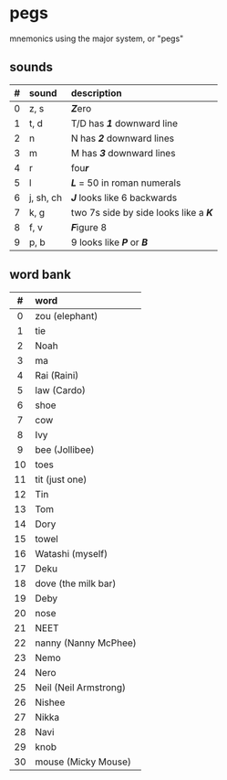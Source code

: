 # pegs

mnemonics using the major system, or "pegs"

## sounds

| #   | sound     | description |
| :-: | :-------- | :---------- |
| 0   | z, s      | ***Z***ero
| 1   | t, d      | T/D has ***1*** downward line
| 2   | n         | N has ***2*** downward lines
| 3   | m         | M has ***3*** downward lines
| 4   | r         | fou***r***
| 5   | l         | ***L*** = 50 in roman numerals
| 6   | j, sh, ch | ***J*** looks like 6 backwards
| 7   | k, g      | two 7s side by side looks like a ***K***
| 8   | f, v      | ***F***igure 8
| 9   | p, b      | 9 looks like ***P*** or ***B***

## word bank

| #   | word     |
| :-: | :------- |
| 0   | zou (elephant)
| 1   | tie
| 2   | Noah
| 3   | ma
| 4   | Rai (Raini)
| 5   | law (Cardo)
| 6   | shoe
| 7   | cow
| 8   | Ivy
| 9   | bee (Jollibee)
| 10  | toes
| 11  | tit (just one)
| 12  | Tin
| 13  | Tom
| 14  | Dory
| 15  | towel
| 16  | Watashi (myself)
| 17  | Deku
| 18  | dove (the milk bar)
| 19  | Deby
| 20  | nose
| 21  | NEET
| 22  | nanny (Nanny McPhee)
| 23  | Nemo
| 24  | Nero
| 25  | Neil (Neil Armstrong)
| 26  | Nishee
| 27  | Nikka
| 28  | Navi
| 29  | knob
| 30  | mouse (Micky Mouse)
